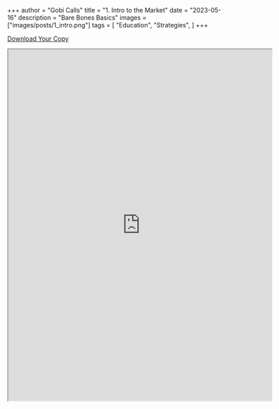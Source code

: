 +++
author = "Gobi Calls"
title = "1. Intro to the Market"
date = "2023-05-16"
description = "Bare Bones Basics"
images = ["images/posts/1_intro.png"]
tags = [
    "Education",
    "Strategies",
]
+++

<a class="btn btn-secondary px-4 my-1 ms-xl-4" href="https://docs.google.com/document/d/1iIl6qPzt69KfJy9c68GR1ogf_F5im3obJNcrRNERyD0/preview" target="_blank">Download Your Copy</span></a>
<iframe src="https://docs.google.com/document/d/1iIl6qPzt69KfJy9c68GR1ogf_F5im3obJNcrRNERyD0/preview" width="600px" height="800px" allow="autoplay"></iframe>
